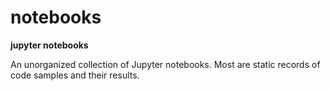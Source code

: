 # notebooks
**jupyter notebooks**

An unorganized collection of Jupyter notebooks.  Most are static records of code samples and their results.
